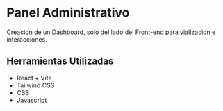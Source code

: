 # Panel Administrativo

Creacion de un Dashboard, solo del lado del Front-end para vializacion e interacciones.

## Herramientas Utilizadas

- React + Vite
- Tailwind CSS
- CSS
- Javascript
